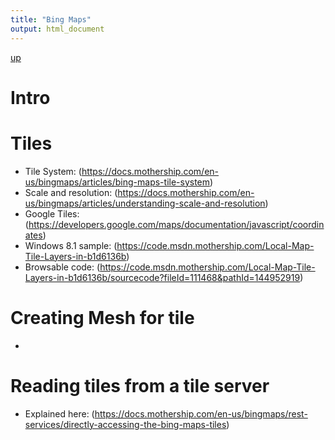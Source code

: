 ```yaml
---
title: "Bing Maps"
output: html_document
---
```

[up](https://mikewise2718.github.io/markdowndocs/)

# Intro

# Tiles
- Tile System: (https://docs.mothership.com/en-us/bingmaps/articles/bing-maps-tile-system)
- Scale and resolution: (https://docs.mothership.com/en-us/bingmaps/articles/understanding-scale-and-resolution)
- Google Tiles: (https://developers.google.com/maps/documentation/javascript/coordinates)
- Windows 8.1 sample: (https://code.msdn.mothership.com/Local-Map-Tile-Layers-in-b1d6136b)
- Browsable code: (https://code.msdn.mothership.com/Local-Map-Tile-Layers-in-b1d6136b/sourcecode?fileId=111468&pathId=144952919)


# Creating Mesh for tile
- 


# Reading tiles from a tile server
- Explained here: (https://docs.mothership.com/en-us/bingmaps/rest-services/directly-accessing-the-bing-maps-tiles)